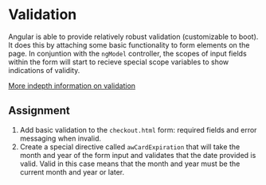 # Validation

Angular is able to provide relatively robust validation (customizable to boot). It does this by
attaching some basic functionality to form elements on the page. In conjuntion with the `ngModel` controller, 
the scopes of input fields within the form will start to recieve special scope variables to show indications
of validity.

[More indepth information on validation](https://code.angularjs.org/1.3.10/docs/api/ng/directive/ngModel)

## Assignment

1. Add basic validation to the `checkout.html` form: required fields and error messaging when invalid.
2. Create a special directive called `awCardExpiration` that will take the month and year of the form
   input and validates that the date provided is valid. Valid in this case means that the month and year
   must be the current month and year or later.
